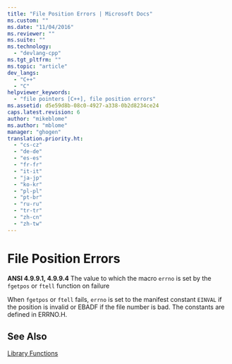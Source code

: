 ```yaml
---
title: "File Position Errors | Microsoft Docs"
ms.custom: ""
ms.date: "11/04/2016"
ms.reviewer: ""
ms.suite: ""
ms.technology: 
  - "devlang-cpp"
ms.tgt_pltfrm: ""
ms.topic: "article"
dev_langs: 
  - "C++"
  - "C"
helpviewer_keywords: 
  - "file pointers [C++], file position errors"
ms.assetid: d5e59d8b-08c0-4927-a338-0b2d8234ce24
caps.latest.revision: 6
author: "mikeblome"
ms.author: "mblome"
manager: "ghogen"
translation.priority.ht: 
  - "cs-cz"
  - "de-de"
  - "es-es"
  - "fr-fr"
  - "it-it"
  - "ja-jp"
  - "ko-kr"
  - "pl-pl"
  - "pt-br"
  - "ru-ru"
  - "tr-tr"
  - "zh-cn"
  - "zh-tw"
---
```

# File Position Errors
**ANSI 4.9.9.1, 4.9.9.4** The value to which the macro `errno` is set by the `fgetpos` or `ftell` function on failure  
  
 When `fgetpos` or `ftell` fails, `errno` is set to the manifest constant `EINVAL` if the position is invalid or EBADF if the file number is bad. The constants are defined in ERRNO.H.  
  
## See Also  
 [Library Functions](../c-language/library-functions.md)